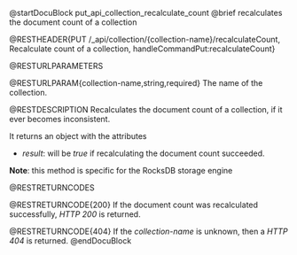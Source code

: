 
@startDocuBlock put_api_collection_recalculate_count
@brief recalculates the document count of a collection

@RESTHEADER{PUT /_api/collection/{collection-name}/recalculateCount, Recalculate count of a collection, handleCommandPut:recalculateCount}

@RESTURLPARAMETERS

@RESTURLPARAM{collection-name,string,required}
The name of the collection.

@RESTDESCRIPTION
Recalculates the document count of a collection, if it ever becomes inconsistent.

It returns an object with the attributes

- *result*: will be *true* if recalculating the document count succeeded.

**Note**: this method is specific for the RocksDB storage engine

@RESTRETURNCODES

@RESTRETURNCODE{200}
If the document count was recalculated successfully, *HTTP 200* is returned.

@RESTRETURNCODE{404}
If the *collection-name* is unknown, then a *HTTP 404* is returned.
@endDocuBlock

